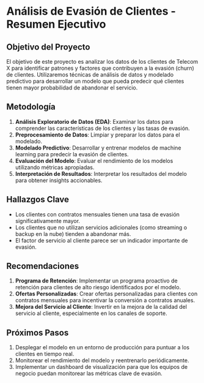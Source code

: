 # Análisis de Evasión de Clientes - Resumen Ejecutivo

## Objetivo del Proyecto

El objetivo de este proyecto es analizar los datos de los clientes de Telecom X para identificar patrones y factores que contribuyen a la evasión (churn) de clientes. Utilizaremos técnicas de análisis de datos y modelado predictivo para desarrollar un modelo que pueda predecir qué clientes tienen mayor probabilidad de abandonar el servicio.

## Metodología

1. **Análisis Exploratorio de Datos (EDA)**: Examinar los datos para comprender las características de los clientes y las tasas de evasión.
2. **Preprocesamiento de Datos**: Limpiar y preparar los datos para el modelado.
3. **Modelado Predictivo**: Desarrollar y entrenar modelos de machine learning para predecir la evasión de clientes.
4. **Evaluación del Modelo**: Evaluar el rendimiento de los modelos utilizando métricas apropiadas.
5. **Interpretación de Resultados**: Interpretar los resultados del modelo para obtener insights accionables.

## Hallazgos Clave

- Los clientes con contratos mensuales tienen una tasa de evasión significativamente mayor.
- Los clientes que no utilizan servicios adicionales (como streaming o backup en la nube) tienden a abandonar más.
- El factor de servicio al cliente parece ser un indicador importante de evasión.

## Recomendaciones

1. **Programa de Retención**: Implementar un programa proactivo de retención para clientes de alto riesgo identificados por el modelo.
2. **Ofertas Personalizadas**: Crear ofertas personalizadas para clientes con contratos mensuales para incentivar la conversión a contratos anuales.
3. **Mejora del Servicio al Cliente**: Invertir en la mejora de la calidad del servicio al cliente, especialmente en los canales de soporte.

## Próximos Pasos

1. Desplegar el modelo en un entorno de producción para puntuar a los clientes en tiempo real.
2. Monitorear el rendimiento del modelo y reentrenarlo periódicamente.
3. Implementar un dashboard de visualización para que los equipos de negocio puedan monitorear las métricas clave de evasión.
